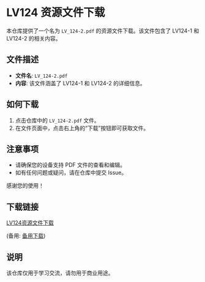 # LV124 资源文件下载

本仓库提供了一个名为 `LV_124-2.pdf` 的资源文件下载。该文件包含了 LV124-1 和 LV124-2 的相关内容。

## 文件描述

- **文件名**: `LV_124-2.pdf`
- **内容**: 该文件涵盖了 LV124-1 和 LV124-2 的详细信息。

## 如何下载

1. 点击仓库中的 `LV_124-2.pdf` 文件。
2. 在文件页面中，点击右上角的“下载”按钮即可获取文件。

## 注意事项

- 请确保您的设备支持 PDF 文件的查看和编辑。
- 如有任何问题或疑问，请在仓库中提交 Issue。

感谢您的使用！

## 下载链接
[LV124资源文件下载](https://pan.quark.cn/s/b634140a5950) 

(备用: [备用下载](https://pan.baidu.com/s/15klZ1kEE_Qt8KMXKi_3ibg?pwd=1234))

## 说明

该仓库仅用于学习交流，请勿用于商业用途。

